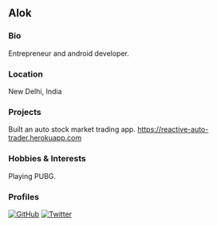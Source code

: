## Alok

### Bio
Entrepreneur and android developer.

### Location
New Delhi, India

### Projects
Built an auto stock market trading app.
https://reactive-auto-trader.herokuapp.com

### Hobbies & Interests
Playing PUBG.

### Profiles
[![GitHub][github-img]](https://github.com/Alokkumar8) 
[![Twitter][twitter-img]](https://twitter.com/nuttertoolsvice)
  
<!-- Don't edit the below 2 lines -->
[twitter-img]: https://i.imgur.com/wWzX9uB.png
[github-img]: https://i.imgur.com/9I6NRUm.png
